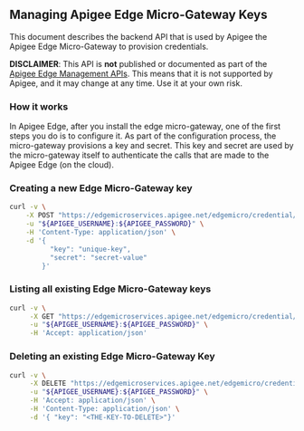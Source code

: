 ## Managing Apigee Edge Micro-Gateway Keys

This document describes the backend API that is used by Apigee the Apigee Edge Micro-Gateway to provision credentials.

**DISCLAIMER**: This API is **not** published or documented as part of the [Apigee Edge Management APIs](https://apidocs.apigee.com/management/apis). 
This means that it is not supported by Apigee, and it may change at any time. Use it at your own risk.


### How it works
In Apigee Edge, after you install the edge micro-gateway, one of the first steps you do is to configure it.
As part of the configuration process, the micro-gateway provisions a key and secret. This key and secret are used
by the micro-gateway itself to authenticate the calls that are made to the Apigee Edge (on the cloud).




### Creating a new Edge Micro-Gateway key
```bash
curl -v \
    -X POST "https://edgemicroservices.apigee.net/edgemicro/credential/organization/${ORG}/environment/${ENV}" \
    -u "${APIGEE_USERNAME}:${APIGEE_PASSWORD}" \
    -H 'Content-Type: application/json' \
    -d '{
          "key": "unique-key",
          "secret": "secret-value"
        }'
```        

### Listing all existing Edge Micro-Gateway keys
```bash
curl -v \
     -X GET "https://edgemicroservices.apigee.net/edgemicro/credential/organization/${ORG}/environment/${ENV}" \
     -u "${APIGEE_USERNAME}:${APIGEE_PASSWORD}" \
     -H 'Accept: application/json'
```

### Deleting an existing Edge Micro-Gateway Key
```bash
curl -v \
     -X DELETE "https://edgemicroservices.apigee.net/edgemicro/credential/organization/${ORG}/environment/${ENV}" \
     -u "${APIGEE_USERNAME}:${APIGEE_PASSWORD}" \
     -H 'Accept: application/json' \
     -H 'Content-Type: application/json' \
     -d '{ "key": "<THE-KEY-TO-DELETE>"}' 
```        